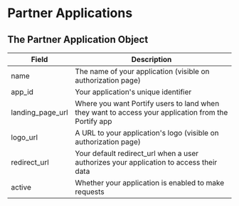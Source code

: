 # Partner Applications

## The Partner Application Object

Field | Description
--------- | -----------
name | The name of your application (visible on authorization page)
app_id | Your application's unique identifier
landing_page_url | Where you want Portify users to land when they want to access your application from the Portify app
logo_url | A URL to your application's logo (visible on authorization page)
redirect_url | Your default redirect_url when a user authorizes your application to access their data
active | Whether your application is enabled to make requests
